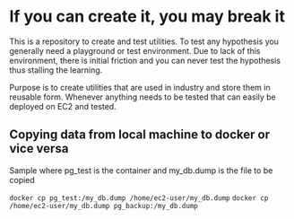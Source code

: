 # If you can create it, you may break it

This is a repository to create and test utilities.
To test any hypothesis you generally need a playground or test environment.
Due to lack of this environment, there is initial friction and you can never test the hypothesis thus stalling the learning.

Purpose is to create utilities that are used in industry and store them in reusable form.
Whenever anything needs to be tested that can easily be deployed on EC2 and tested. 


## Copying data from local machine to docker or vice versa 
Sample where pg_test is the container and my_db.dump is the file to be copied 

`docker cp pg_test:/my_db.dump /home/ec2-user/my_db.dump`
`docker cp /home/ec2-user/my_db.dump pg_backup:/my_db.dump`

